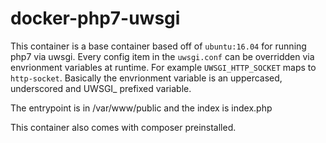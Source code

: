 # docker-php7-uwsgi

This container is a base container based off of `ubuntu:16.04` for running php7 
via uwsgi. Every config item in the `uwsgi.conf` can be overridden via envrionment 
variables at runtime. For example `UWSGI_HTTP_SOCKET` maps to `http-socket`. 
Basically the envrionment variable is an uppercased, underscored and UWSGI_ 
prefixed variable.

The entrypoint is in /var/www/public and the index is index.php

This container also comes with composer preinstalled.
